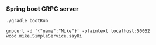 ### Spring boot GRPC server

`./gradle bootRun`

`grpcurl -d '{"name":"Mike"}' -plaintext localhost:50052 wood.mike.SimpleService.sayHi`

